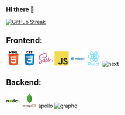 ### Hi there 👋

[![GitHub Streak](https://github-readme-streak-stats.herokuapp.com/?user=SuburbanTurnip&theme=dark)](https://git.io/streak-stats)



<h2>Frontend:</h2>
<p>
<img title="html" alt="HTML" src="https://raw.githubusercontent.com/devicons/devicon/master/icons/html5/html5-original-wordmark.svg" alt="html5" width="40" height="40"/> <img title="CSS" alt="CSS" src="https://raw.githubusercontent.com/devicons/devicon/master/icons/css3/css3-original-wordmark.svg" alt="css3" width="40" height="40"/> <img title="SASS" alt="SASS"  src="https://raw.githubusercontent.com/devicons/devicon/master/icons/sass/sass-original.svg" alt="sass" width="40" height="40"/> <img title="JAVASCRIPT" alt="JAVASCRIPT"  src="https://raw.githubusercontent.com/devicons/devicon/master/icons/javascript/javascript-original.svg" alt="javascript" width="40" height="40"/> <img title="webpack" alt="webpack" src="https://raw.githubusercontent.com/devicons/devicon/d00d0969292a6569d45b06d3f350f463a0107b0d/icons/webpack/webpack-original-wordmark.svg" alt="webpack" width="40" height="40"/> <img src="https://raw.githubusercontent.com/devicons/devicon/master/icons/react/react-original-wordmark.svg" title="react" alt="react" width="40" height="40"/> 
<img src="http://res.cloudinary.com/unicodeveloper/image/upload/v1524776764/next-jslogo.svg" title="next js" alt=next js  width="40" height="40"/></p>

<h2>Backend:</h2>
<p><img  src="https://raw.githubusercontent.com/devicons/devicon/master/icons/nodejs/nodejs-original-wordmark.svg" title="node js" alt="nodejs" width="40" height="40"/> <img src="https://raw.githubusercontent.com/devicons/devicon/master/icons/mongodb/mongodb-original-wordmark.svg" title="mongodb" alt="mongodb" width="40" height="40"/>
apollo <img src="https://www.vectorlogo.zone/logos/graphql/graphql-icon.svg" title="graphql" alt="graphql" width="40" height="40"/> </p>



<!--
**SuburbanTurnip/SuburbanTurnip** is a ✨ _special_ ✨ repository because its `README.md` (this file) appears on your GitHub profile.

Here are some ideas to get you started:

- 🔭 I’m currently working on ...
- 🌱 I’m currently learning ...
- 👯 I’m looking to collaborate on ...
- 🤔 I’m looking for help with ...
- 💬 Ask me about ...
- 📫 How to reach me: ...
- 😄 Pronouns: ...
- ⚡ Fun fact: ...
-->
